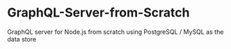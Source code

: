 # GraphQL-Server-from-Scratch
 GraphQL server for Node.js from scratch using PostgreSQL / MySQL as the data store
